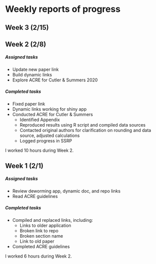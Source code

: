 # Weekly reports of progress

## Week 3 (2/15)



## Week 2 (2/8)

##### Assigned tasks  

- Update new paper link
- Build dynamic links
- Explore ACRE for Cutler & Summers 2020

##### Completed tasks

- Fixed paper link
- Dynamic links working for shiny app
- Conducted ACRE for Cutler & Summers
  - Identified Appendix
  - Reproduced results using R script and compiled data sources
  - Contacted original authors for clarification on rounding and data source, adjusted calculations
  - Logged progress in SSRP

I worked 10 hours during Week 2.

## Week 1 (2/1)

##### Assigned tasks
- Review deworming app, dynamic doc, and repo links
- Read ACRE guidelines
##### Completed tasks
- Compiled and replaced links, including:
  - Links to older application
  - Broken link to repo
  - Broken section name
  - Link to old paper
- Completed ACRE guidelines

I worked 6 hours during Week 2.  


